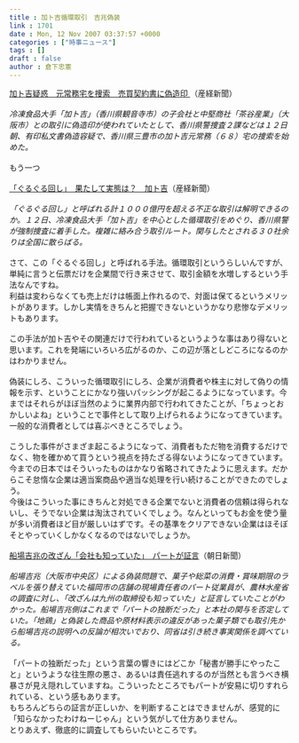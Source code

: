 ```yaml
---
title : 加ト吉循環取引　吉兆偽装
link : 1701
date : Mon, 12 Nov 2007 03:37:57 +0000
categories : ["時事ニュース"]
tags : []
draft : false
author : 倉下忠憲
---
```


<A HREF="http://sankei.jp.msn.com/affairs/crime/071112/crm0711120903002-n1.htm" TARGET="_blank">加ト吉疑惑　元常務宅を捜索　売買契約書に偽造印 </A>（産経新聞）<BR><BR><I>冷凍食品大手「加ト吉」（香川県観音寺市）の子会社と中堅商社「茶谷産業」（大阪市）との取引に偽造印が使われていたとして、香川県警捜査２課などは１２日朝、有印私文書偽造容疑で、香川県三豊市の加ト吉元常務（６８）宅の捜索を始めた。</I><BR><BR>もう一つ<BR><BR><A HREF="http://sankei.jp.msn.com/affairs/crime/071112/crm0711120858001-n1.htm" TARGET="_blank">「ぐるぐる回し」　果たして実態は？　加ト吉</A>（産経新聞）<BR><BR><I>「ぐるぐる回し」と呼ばれる計１０００億円を超える不正な取引は解明できるのか。１２日、冷凍食品大手「加ト吉」を中心とした循環取引をめぐり、香川県警が強制捜査に着手した。複雑に絡み合う取引ルート。関与したとされる３０社余りは全国に散らばる。</I><BR><BR>さて、この「ぐるぐる回し」と呼ばれる手法。循環取引というらしいんですが、単純に言うと伝票だけを企業間で行き来させて、取引金額を水増しするという手法なんですね。<BR>利益は変わらなくても売上だけは帳面上作れるので、対面は保てるというメリットがあります。しかし実情をきちんと把握できないというかなり悲惨なデメリットもあります。<BR><BR>この手法が加ト吉やその関連だけで行われているというような事はあり得ないと思います。これを発端にいろいろ広がるのか、この辺が落としどころになるのかはわかりません。<BR><BR>偽装にしろ、こういった循環取引にしろ、企業が消費者や株主に対して偽りの情報を示す、ということにかなり強いパッシングが起こるようになっています。今まではそれらがほぼ当然のように業界内部で行われてきたことが、「ちょっとおかしいよね」ということで事件として取り上げられるようになってきています。<BR>一般的な消費者としては喜ぶべきところでしょう。<BR><BR>こうした事件がさまざま起こるようになって、消費者もただ物を消費するだけでなく、物を確かめて買うという視点を持たざる得ないようになってきています。今までの日本ではそういったものはかなり省略されてきたように思えます。だからこそ怠惰な企業は適当案商品や適当な処理を行い続けることができたのでしょう。<BR>今後はこういった事にきちんと対処できる企業でないと消費者の信頼は得られないし、そうでない企業は淘汰されていくでしょう。なんといってもお金を使う量が多い消費者ほど目が厳しいはずです。その基準をクリアできない企業はほそぼそとやっていくしかなくなるのではないでしょうか。<BR><BR><A HREF="http://www.asahi.com/national/update/1112/TKY200711120058.html" TARGET="_blank">船場吉兆の改ざん「会社も知っていた」　パートが証言</A>（朝日新聞）<BR><BR><I>船場吉兆（大阪市中央区）による偽装問題で、菓子や総菜の消費・賞味期限のラベルを張り替えていた福岡市の店舗の現場責任者のパート従業員が、農林水産省の調査に対し、「改ざんは九州の取締役も知っていた」と証言していたことがわかった。船場吉兆側はこれまで「パートの独断だった」と本社の関与を否定していた。「地鶏」と偽装した商品や原材料表示の違反があった菓子類でも取引先から船場吉兆の説明への反論が相次いでおり、同省は引き続き事実関係を調べている。</I><BR><BR>「パートの独断だった」という言葉の響きにはどこか「秘書が勝手にやったこと」というような往生際の悪さ、あるいは責任逃れするのが当然とも言うべき横暴さが見え隠れしていますね。こういったところでもパートが安易に切りすれられている、という感もあります。<BR>もちろんどちらの証言が正しいか、を判断することはできませんが、感覚的に「知らなかったわけねーじゃん」という気がして仕方ありません。<BR>とりあえず、徹底的に調査してもらいたいところです。<BR><BR><br><br>
